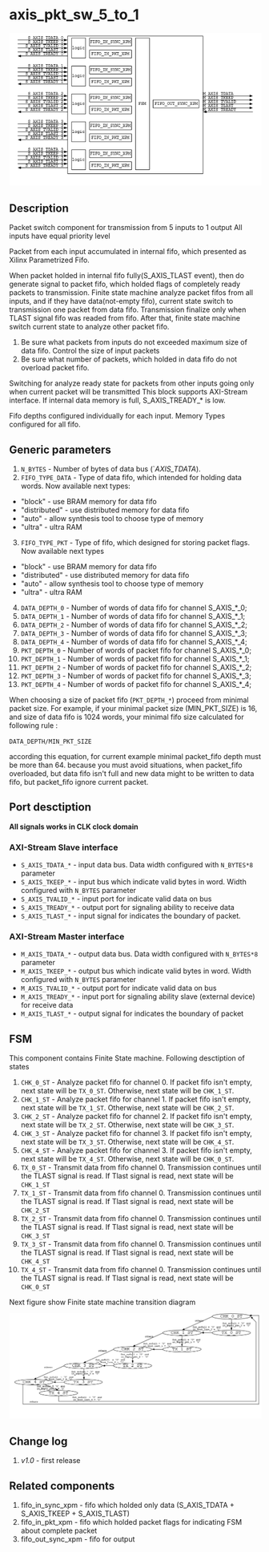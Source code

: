 # axis_pkt_sw_5_to_1

![component scheme][logo0]

## Description

Packet switch component for transmission from 5 inputs to 1 output
All inputs have equal priority level

Packet from each input accumulated in internal fifo, which presented as Xilinx Parametrized Fifo. 

When packet holded in internal fifo fully(S_AXIS_TLAST event), then do generate signal to packet fifo, which holded flags of completely ready packets to transmission. 
Finite state machine analyze packet fifos from all inputs, and if they have data(not-empty fifo), current state switch to transmission one packet from data fifo. 
Transmission finalize only when TLAST signal fifo was readed from fifo. 
After that, finite state machine switch current state to analyze other packet fifo. 
1. Be sure what packets from inputs do not exceeded maximum size of data fifo. Control the size of input packets
2. Be sure what number of packets, which holded in data fifo do not overload packet fifo. 

Switching for analyze ready state for packets from other inputs going only when current packet will be transmitted
This block supports AXI-Stream interface. If internal data memory is full, S_AXIS_TREADY_* is low. 

Fifo depths configured individually for each input. Memory Types configured for all fifo.

## Generic parameters
1. `N_BYTES` - Number of bytes of data bus (`*_AXIS_TDATA_*). 
2. `FIFO_TYPE_DATA` - Type of data fifo, which intended for holding data words. Now available next types:
* "block" - use BRAM memory for data fifo
* "distributed" - use distributed memory for data fifo
* "auto" - allow synthesis tool to choose type of memory
* "ultra" - ultra RAM
3. `FIFO_TYPE_PKT` - Type of fifo, which designed for storing packet flags. Now available next types
* "block" - use BRAM memory for data fifo
* "distributed" - use distributed memory for data fifo
* "auto" - allow synthesis tool to choose type of memory
* "ultra" - ultra RAM
4. `DATA_DEPTH_0` - Number of words of data fifo for channel S_AXIS_*_0;
5. `DATA_DEPTH_1` - Number of words of data fifo for channel S_AXIS_*_1;
6. `DATA_DEPTH_2` - Number of words of data fifo for channel S_AXIS_*_2;
7. `DATA_DEPTH_3` - Number of words of data fifo for channel S_AXIS_*_3;
8. `DATA_DEPTH_4` - Number of words of data fifo for channel S_AXIS_*_4;
9. `PKT_DEPTH_0` - Number of words of packet fifo for channel S_AXIS_*_0;
10. `PKT_DEPTH_1` - Number of words of packet fifo for channel S_AXIS_*_1;
11. `PKT_DEPTH_2` - Number of words of packet fifo for channel S_AXIS_*_2;
12. `PKT_DEPTH_3` - Number of words of packet fifo for channel S_AXIS_*_3;
13. `PKT_DEPTH_4` - Number of words of packet fifo for channel S_AXIS_*_4;

When choosing a size of packet fifo (`PKT_DEPTH_*`) proceed from minimal packet size. For example, if your minimal packet size (MIN_PKT_SIZE) is 16, and size of data fifo is 1024 words, your minimal fifo size calculated for following rule : 

`DATA_DEPTH/MIN_PKT_SIZE`

according this equation, for current example minimal packet_fifo depth must be more than 64.
because you must avoid situations, when packet_fifo overloaded, but data fifo isn't full and new data might to be written to data fifo, but packet_fifo ignore current packet. 

## Port desctiption

**All signals works in CLK clock domain**
### AXI-Stream Slave interface
* `S_AXIS_TDATA_*` - input data bus. Data width configured with `N_BYTES*8` parameter 
* `S_AXIS_TKEEP_*` - input bus which indicate valid bytes in word. Width configured with `N_BYTES` parameter
* `S_AXIS_TVALID_*` - input port for indicate valid data on bus
* `S_AXIS_TREADY_*` - output port for signaling ability to receive data 
* `S_AXIS_TLAST_*` - input signal for indicates the boundary of packet.

### AXI-Stream Master interface
* `M_AXIS_TDATA_*` - output data bus. Data width configured with `N_BYTES*8` parameter 
* `M_AXIS_TKEEP_*` - output bus which indicate valid bytes in word. Width configured with `N_BYTES` parameter
* `M_AXIS_TVALID_*` - output port for indicate valid data on bus
* `M_AXIS_TREADY_*` - input port for signaling ability slave (external device) for receive data 
* `M_AXIS_TLAST_*` - output signal for indicates the boundary of packet


## FSM
This component contains Finite State machine. Following desctiption of states

1. `CHK_0_ST` - Analyze packet fifo for channel 0. If packet fifo isn't empty, next state will be `TX_0_ST`. Otherwise, next state will be `CHK_1_ST`.
2. `CHK_1_ST` - Analyze packet fifo for channel 1. If packet fifo isn't empty, next state will be `TX_1_ST`. Otherwise, next state will be `CHK_2_ST`.
3. `CHK_2_ST` - Analyze packet fifo for channel 2. If packet fifo isn't empty, next state will be `TX_2_ST`. Otherwise, next state will be `CHK_3_ST`.
4. `CHK_3_ST` - Analyze packet fifo for channel 3. If packet fifo isn't empty, next state will be `TX_3_ST`. Otherwise, next state will be `CHK_4_ST`.
5. `CHK_4_ST` - Analyze packet fifo for channel 3. If packet fifo isn't empty, next state will be `TX_4_ST`. Otherwise, next state will be `CHK_0_ST`.
6. `TX_0_ST` - Transmit data from fifo channel 0. Transmission continues until the TLAST signal is read. If Tlast signal is read, next state will be `CHK_1_ST`
7. `TX_1_ST` - Transmit data from fifo channel 0. Transmission continues until the TLAST signal is read. If Tlast signal is read, next state will be `CHK_2_ST`
8. `TX_2_ST` - Transmit data from fifo channel 0. Transmission continues until the TLAST signal is read. If Tlast signal is read, next state will be `CHK_3_ST`
9. `TX_3_ST` - Transmit data from fifo channel 0. Transmission continues until the TLAST signal is read. If Tlast signal is read, next state will be `CHK_4_ST`
10. `TX_4_ST` - Transmit data from fifo channel 0. Transmission continues until the TLAST signal is read. If Tlast signal is read, next state will be `CHK_0_ST`

Next figure show Finite state machine transition diagram

![fsm][logo1]

## Change log
1. *v1.0* - first release


## Related components
1. fifo_in_sync_xpm - fifo which holded only data (S_AXIS_TDATA + S_AXIS_TKEEP + S_AXIS_TLAST)
2. fifo_in_pkt_xpm - fifo which holded packet flags for indicating FSM about complete packet
3. fifo_out_sync_xpm - fifo for output


[logo0]: https://github.com/MasterPlayer/xilinx-vhdl/blob/master/axis_infrastructure/axis_pkt_sw_5_to_1/axis_pkt_sw_5_to_1_struct.png
[logo1]: https://github.com/MasterPlayer/xilinx-vhdl/blob/master/axis_infrastructure/axis_pkt_sw_5_to_1/axis_pkt_sw_5_to_1_fsm.png